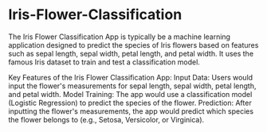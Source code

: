 # Iris-Flower-Classification
The Iris Flower Classification App is typically be a machine learning application designed to predict the species of Iris flowers based on features such as sepal length, sepal width, petal length, and petal width. It uses the famous Iris dataset to train and test a classification model.

Key Features of the Iris Flower Classification App:
Input Data: Users would input the flower's measurements for sepal length, sepal width, petal length, and petal width.
Model Training: The app would use a classification model (Logistic Regression) to predict the species of the flower.
Prediction: After inputting the flower's measurements, the app would predict which species the flower belongs to (e.g., Setosa, Versicolor, or Virginica).
